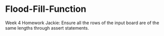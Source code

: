 # Flood-Fill-Function
Week 4 Homework
Jackie: Ensure all the rows of the input board are of the same lengths through assert statements.

